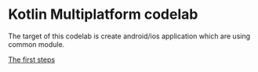 # Kotlin Multiplatform codelab

The target of this codelab is create android/ios application which are using common module.

[The first steps]([Prev](https://github.com/ustadenis/kotlin_multiplutform_codelab/blob/master/0_0.md))

